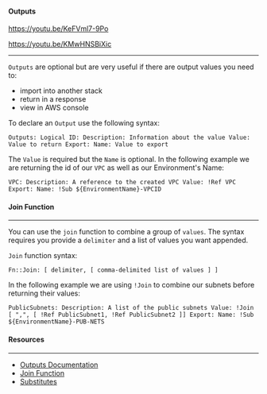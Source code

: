 #### Outputs

https://youtu.be/KeFVml7-9Po

https://youtu.be/KMwHNSBiXic

---

`Outputs` are optional but are very useful if there are output values you need to:

* import into another stack
* return in a response
* view in AWS console

To declare an `Output` use the following syntax:
    
    Outputs: Logical ID: Description: Information about the value Value: Value to return Export: Name: Value to export 

The `Value` is required but the `Name` is optional. In the following example we are returning the id of our `VPC` as well as our Environment's Name:
    
    VPC: Description: A reference to the created VPC Value: !Ref VPC Export: Name: !Sub ${EnvironmentName}-VPCID 

#### Join Function

---

You can use the `join` function to combine a group of `values`. The syntax requires you provide a `delimiter` and a list of values you want appended.

`Join` function syntax:
    
    Fn::Join: [ delimiter, [ comma-delimited list of values ] ] 

In the following example we are using `!Join` to combine our subnets before returning their values:
    
    PublicSubnets: Description: A list of the public subnets Value: !Join [ ",", [ !Ref PublicSubnet1, !Ref PublicSubnet2 ]] Export: Name: !Sub ${EnvironmentName}-PUB-NETS 

#### Resources

---

* [Outputs Documentation](https://docs.aws.amazon.com/AWSCloudFormation/latest/UserGuide/outputs-section-structure.html)
* [Join Function](https://docs.aws.amazon.com/AWSCloudFormation/latest/UserGuide/intrinsic-function-reference-join.html)
* [Substitutes](https://docs.aws.amazon.com/AWSCloudFormation/latest/UserGuide/intrinsic-function-reference-sub.html)